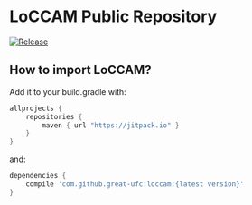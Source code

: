 # LoCCAM Public Repository

[![Release](https://jitpack.io/v/jitpack/android-example.svg)](https://jitpack.io/#great-ufc/loccam)

## How to import LoCCAM?

Add it to your build.gradle with:
```gradle
allprojects {
    repositories {
        maven { url "https://jitpack.io" }
    }
}
```
and:

```gradle
dependencies {
    compile 'com.github.great-ufc:loccam:{latest version}'
}
```
